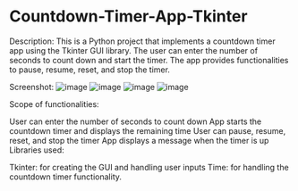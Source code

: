 # Countdown-Timer-App-Tkinter
Description: This is a Python project that implements a countdown timer app using the Tkinter GUI library. The user can enter the number of seconds to count down and start the timer. The app provides functionalities to pause, resume, reset, and stop the timer.

Screenshot: 
![image](https://user-images.githubusercontent.com/55629425/222787624-85d2371c-7847-4673-a45d-ebd1ce94dfdf.png)
![image](https://user-images.githubusercontent.com/55629425/222787703-66cbb6c8-56d3-45d7-9061-de175a653fa0.png)
![image](https://user-images.githubusercontent.com/55629425/222787776-cc6d648f-a2f3-46f8-bc69-aae6b47a9aa5.png)
![image](https://user-images.githubusercontent.com/55629425/222788056-a80f8dfc-aa40-4496-91b6-274f04d30eee.png)



Scope of functionalities:

User can enter the number of seconds to count down
App starts the countdown timer and displays the remaining time
User can pause, resume, reset, and stop the timer
App displays a message when the timer is up
Libraries used:

Tkinter: for creating the GUI and handling user inputs
Time: for handling the countdown timer functionality.
